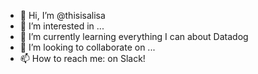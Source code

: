 - 👋 Hi, I’m @thisisalisa
- 👀 I’m interested in ...
- 🌱 I’m currently learning everything I can about Datadog
- 💞️ I’m looking to collaborate on ...
- 📫 How to reach me: on Slack!

<!---
thisisalisa/thisisalisa is a ✨ special ✨ repository because its `README.md` (this file) appears on your GitHub profile.
You can click the Preview link to take a look at your changes.
--->
